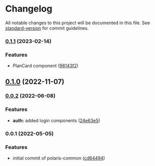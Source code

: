 # Changelog

All notable changes to this project will be documented in this file. See [standard-version](https://github.com/conventional-changelog/standard-version) for commit guidelines.

### [0.1.1](https://github.com/shop3/polaris-common/compare/v0.1.0...v0.1.1) (2023-02-14)


### Features

* PlanCard component ([98143f2](https://github.com/shop3/polaris-common/commit/98143f2abf450287e218d6a14f192f38a636dbe6))

## [0.1.0](https://github.com/shop3/polaris-common/compare/v0.0.2...v0.1.0) (2022-11-07)

### [0.0.2](https://github.com/shop3/polaris-common/compare/v0.0.1...v0.0.2) (2022-06-08)


### Features

* **auth:** added login components ([24e63e5](https://github.com/shop3/polaris-common/commit/24e63e5263a0f3ca992ecb22e2318788bd889af8))

### 0.0.1 (2022-05-05)


### Features

* initial commit of polaris-common ([cd64494](https://github.com/shop3/polaris-common/commit/cd64494489ab1f6e458828c730fded37a2a5f571))
